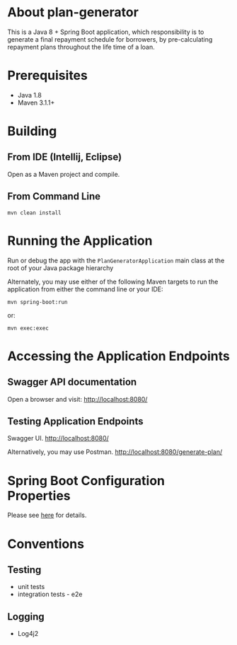 About plan-generator
=========================

This is a Java 8 + Spring Boot application, which responsibility is to generate a final repayment schedule for borrowers, by pre-calculating repayment plans throughout the life time of a loan.

Prerequisites
=============

* Java 1.8
* Maven 3.1.1+

Building
========

From IDE (Intellij, Eclipse)
----------------------------

Open as a Maven project and compile.

From Command Line
-----------------

    mvn clean install

Running the Application
======================

Run or debug the app with the ```PlanGeneratorApplication``` main class at the root of your Java package hierarchy

Alternately, you may use either of the following Maven targets to run the application from either the command line or 
your IDE:

    mvn spring-boot:run

or:

    mvn exec:exec
    
Accessing the Application Endpoints
=======================

Swagger API documentation
------------------------
Open a browser and visit:
[http://localhost:8080/](http://localhost:8080/)

Testing Application Endpoints
---------------------------

 Swagger UI.
 [http://localhost:8080/](http://localhost:8080/)
 
 Alternatively, you may use Postman. 
[http://localhost:8080/generate-plan/](http://localhost:8080/generate-plan/)

Spring Boot Configuration Properties
====================================

Please see [here](http://docs.spring.io/spring-boot/docs/current/reference/html/common-application-properties.html) 
for details.

Conventions
==========

Testing
-------------------------
- unit tests
- integration tests - e2e

Logging
----------------------
- Log4j2
